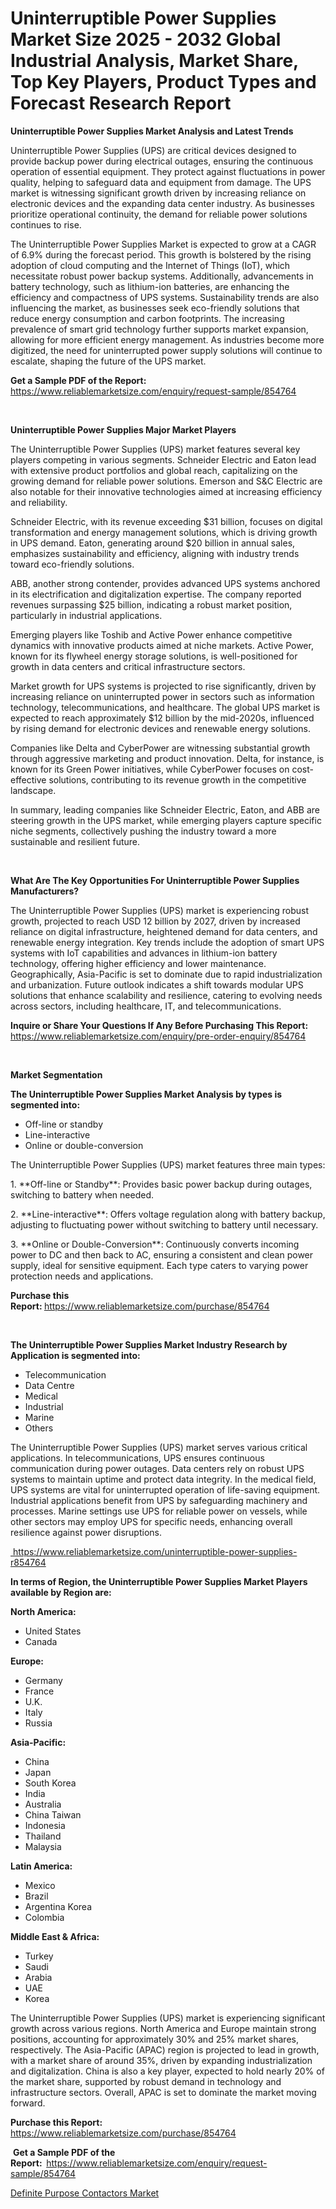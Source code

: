 <p><h1>Uninterruptible Power Supplies Market Size 2025 - 2032 Global Industrial Analysis, Market Share, Top Key Players, Product Types and Forecast Research Report</h1></p><p><strong>Uninterruptible Power Supplies Market Analysis and Latest Trends</strong></p>
<p><p>Uninterruptible Power Supplies (UPS) are critical devices designed to provide backup power during electrical outages, ensuring the continuous operation of essential equipment. They protect against fluctuations in power quality, helping to safeguard data and equipment from damage. The UPS market is witnessing significant growth driven by increasing reliance on electronic devices and the expanding data center industry. As businesses prioritize operational continuity, the demand for reliable power solutions continues to rise.</p><p>The Uninterruptible Power Supplies Market is expected to grow at a CAGR of 6.9% during the forecast period. This growth is bolstered by the rising adoption of cloud computing and the Internet of Things (IoT), which necessitate robust power backup systems. Additionally, advancements in battery technology, such as lithium-ion batteries, are enhancing the efficiency and compactness of UPS systems. Sustainability trends are also influencing the market, as businesses seek eco-friendly solutions that reduce energy consumption and carbon footprints. The increasing prevalence of smart grid technology further supports market expansion, allowing for more efficient energy management. As industries become more digitized, the need for uninterrupted power supply solutions will continue to escalate, shaping the future of the UPS market.</p></p>
<p><strong>Get a Sample PDF of the Report:&nbsp;</strong> <a href="https://www.reliablemarketsize.com/enquiry/request-sample/854764?utm_campaign=1995&utm_medium=2&utm_source=Github&utm_content=ia&utm_term=13022025&utm_id=uninterruptible-power-supplies">https://www.reliablemarketsize.com/enquiry/request-sample/854764</a></p>
<p>&nbsp;</p>
<p><strong>Uninterruptible Power Supplies Major Market Players</strong></p>
<p><p>The Uninterruptible Power Supplies (UPS) market features several key players competing in various segments. Schneider Electric and Eaton lead with extensive product portfolios and global reach, capitalizing on the growing demand for reliable power solutions. Emerson and S&C Electric are also notable for their innovative technologies aimed at increasing efficiency and reliability.</p><p>Schneider Electric, with its revenue exceeding $31 billion, focuses on digital transformation and energy management solutions, which is driving growth in UPS demand. Eaton, generating around $20 billion in annual sales, emphasizes sustainability and efficiency, aligning with industry trends toward eco-friendly solutions.</p><p>ABB, another strong contender, provides advanced UPS systems anchored in its electrification and digitalization expertise. The company reported revenues surpassing $25 billion, indicating a robust market position, particularly in industrial applications.</p><p>Emerging players like Toshib and Active Power enhance competitive dynamics with innovative products aimed at niche markets. Active Power, known for its flywheel energy storage solutions, is well-positioned for growth in data centers and critical infrastructure sectors.</p><p>Market growth for UPS systems is projected to rise significantly, driven by increasing reliance on uninterrupted power in sectors such as information technology, telecommunications, and healthcare. The global UPS market is expected to reach approximately $12 billion by the mid-2020s, influenced by rising demand for electronic devices and renewable energy solutions.</p><p>Companies like Delta and CyberPower are witnessing substantial growth through aggressive marketing and product innovation. Delta, for instance, is known for its Green Power initiatives, while CyberPower focuses on cost-effective solutions, contributing to its revenue growth in the competitive landscape.</p><p>In summary, leading companies like Schneider Electric, Eaton, and ABB are steering growth in the UPS market, while emerging players capture specific niche segments, collectively pushing the industry toward a more sustainable and resilient future.</p></p>
<p>&nbsp;</p>
<p><strong>What Are The Key Opportunities For Uninterruptible Power Supplies Manufacturers?</strong></p>
<p><p>The Uninterruptible Power Supplies (UPS) market is experiencing robust growth, projected to reach USD 12 billion by 2027, driven by increased reliance on digital infrastructure, heightened demand for data centers, and renewable energy integration. Key trends include the adoption of smart UPS systems with IoT capabilities and advances in lithium-ion battery technology, offering higher efficiency and lower maintenance. Geographically, Asia-Pacific is set to dominate due to rapid industrialization and urbanization. Future outlook indicates a shift towards modular UPS solutions that enhance scalability and resilience, catering to evolving needs across sectors, including healthcare, IT, and telecommunications.</p></p>
<p><strong>Inquire or Share Your Questions If Any Before Purchasing This Report:</strong> <a href="https://www.reliablemarketsize.com/enquiry/pre-order-enquiry/854764?utm_campaign=1995&utm_medium=2&utm_source=Github&utm_content=ia&utm_term=13022025&utm_id=uninterruptible-power-supplies">https://www.reliablemarketsize.com/enquiry/pre-order-enquiry/854764</a></p>
<p>&nbsp;</p>
<p><strong>Market Segmentation</strong></p>
<p><strong>The Uninterruptible Power Supplies Market Analysis by types is segmented into:</strong></p>
<p><ul><li>Off-line or standby</li><li>Line-interactive</li><li>Online or double-conversion</li></ul></p>
<p><p>The Uninterruptible Power Supplies (UPS) market features three main types: </p><p>1. **Off-line or Standby**: Provides basic power backup during outages, switching to battery when needed.</p><p>2. **Line-interactive**: Offers voltage regulation along with battery backup, adjusting to fluctuating power without switching to battery until necessary.</p><p>3. **Online or Double-Conversion**: Continuously converts incoming power to DC and then back to AC, ensuring a consistent and clean power supply, ideal for sensitive equipment. Each type caters to varying power protection needs and applications.</p></p>
<p><strong>Purchase this Report:&nbsp;</strong><a href="https://www.reliablemarketsize.com/purchase/854764?utm_campaign=1995&utm_medium=2&utm_source=Github&utm_content=ia&utm_term=13022025&utm_id=uninterruptible-power-supplies">https://www.reliablemarketsize.com/purchase/854764</a></p>
<p>&nbsp;</p>
<p><strong>The Uninterruptible Power Supplies Market Industry Research by Application is segmented into:</strong></p>
<p><ul><li>Telecommunication</li><li>Data Centre</li><li>Medical</li><li>Industrial</li><li>Marine</li><li>Others</li></ul></p>
<p><p>The Uninterruptible Power Supplies (UPS) market serves various critical applications. In telecommunications, UPS ensures continuous communication during power outages. Data centers rely on robust UPS systems to maintain uptime and protect data integrity. In the medical field, UPS systems are vital for uninterrupted operation of life-saving equipment. Industrial applications benefit from UPS by safeguarding machinery and processes. Marine settings use UPS for reliable power on vessels, while other sectors may employ UPS for specific needs, enhancing overall resilience against power disruptions.</p></p>
<p><a href="https://www.reliablemarketsize.com/uninterruptible-power-supplies-r854764?utm_campaign=1995&utm_medium=2&utm_source=Github&utm_content=ia&utm_term=13022025&utm_id=uninterruptible-power-supplies">&nbsp;https://www.reliablemarketsize.com/uninterruptible-power-supplies-r854764</a></p>
<p><strong>In terms of Region, the Uninterruptible Power Supplies Market Players available by Region are:</strong></p>
<p>
    <p> <strong> North America: </strong>
        <ul>
            <li>United States</li>
            <li>Canada</li>
        </ul>
        </p> 
    <p> <strong> Europe: </strong>
        <ul>
            <li>Germany</li>
            <li>France</li>
            <li>U.K.</li>
            <li>Italy</li>
            <li>Russia</li>
        </ul>
        </p> 
    <p> <strong> Asia-Pacific: </strong>
        <ul>
            <li>China</li>
            <li>Japan</li>
            <li>South Korea</li>
            <li>India</li>
            <li>Australia</li>
            <li>China Taiwan</li>
            <li>Indonesia</li>
            <li>Thailand</li>
            <li>Malaysia</li>
        </ul>
        </p> 
    <p> <strong> Latin America: </strong>
        <ul>
            <li>Mexico</li>
            <li>Brazil</li>
            <li>Argentina Korea</li>
            <li>Colombia</li>
        </ul>
        </p> 
    <p> <strong> Middle East & Africa: </strong>
        <ul>
            <li>Turkey</li>
            <li>Saudi</li>
            <li>Arabia</li>
            <li>UAE</li>
            <li>Korea</li>
        </ul>
    </p>
    </p>
<p><p>The Uninterruptible Power Supplies (UPS) market is experiencing significant growth across various regions. North America and Europe maintain strong positions, accounting for approximately 30% and 25% market shares, respectively. The Asia-Pacific (APAC) region is projected to lead in growth, with a market share of around 35%, driven by expanding industrialization and digitalization. China is also a key player, expected to hold nearly 20% of the market share, supported by robust demand in technology and infrastructure sectors. Overall, APAC is set to dominate the market moving forward.</p></p>
<p><strong>Purchase this Report: </strong><a href="https://www.reliablemarketsize.com/purchase/854764?utm_campaign=1995&utm_medium=2&utm_source=Github&utm_content=ia&utm_term=13022025&utm_id=uninterruptible-power-supplies">https://www.reliablemarketsize.com/purchase/854764</a></p>
<p>&nbsp;<strong>Get a Sample PDF of the Report:&nbsp;&nbsp;</strong><a href="https://www.reliablemarketsize.com/enquiry/request-sample/854764?utm_campaign=1995&utm_medium=2&utm_source=Github&utm_content=ia&utm_term=13022025&utm_id=uninterruptible-power-supplies">https://www.reliablemarketsize.com/enquiry/request-sample/854764</a></p>
<p><strong></strong></p>
<p><p><a href="https://github.com/ashepherd82/Market-Research-Report-List-7/blob/main/definite-purpose-contactors-market.md?utm_campaign=1995&utm_medium=2&utm_source=Github&utm_content=ia&utm_term=13022025&utm_id=uninterruptible-power-supplies">Definite Purpose Contactors Market</a></p></p>